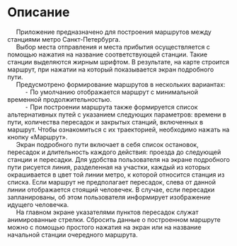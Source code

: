 # Описание

&nbsp;&nbsp;&nbsp;&nbsp;&nbsp;Приложение предназначено для построения маршрутов между станциями метро Санкт-Петербурга. <br/> 
&nbsp;&nbsp;&nbsp;&nbsp;&nbsp;Выбор места отправления и места прибытия осуществляется с помощью нажатия на название соответствующей станции. Такие станции выделяются жирным шрифтом. В результате, на карте строится маршрут, при нажатии на который показывается экран подробного пути. <br/>
&nbsp;&nbsp;&nbsp;&nbsp;&nbsp;Предусмотрено формирование маршрутов в нескольких вариантах: <br/> 
&nbsp;&nbsp;&nbsp;&nbsp;&nbsp;&nbsp;&nbsp;&nbsp;&nbsp;&nbsp;⁃	По умолчанию отображается маршрут с минимальной временной продолжительностью. <br/> 
&nbsp;&nbsp;&nbsp;&nbsp;&nbsp;&nbsp;&nbsp;&nbsp;&nbsp;&nbsp;⁃	При построении маршрута также формируется список альтернативных путей с указанием следующих параметров: времени в пути, количества пересадок и закрытых станций, включенных в маршрут. Чтобы ознакомиться с их траекторией, необходимо нажать на кнопку «Маршрут». <br/>
&nbsp;&nbsp;&nbsp;&nbsp;&nbsp;Экран подробного пути включает в себя список остановок, пересадок и длительность каждого действия: проезда до следующей станции и пересадки. Для удобства пользователя на экране подробного пути рисуется линия, разделенная на участки, каждый из которых окрашивается в цвет той линии метро, к которой относится станция из списка. Если маршрут не предполагает пересадок, слева от данной линии отображается стоящий человечек. В случае, если пересадки запланированы, об этом пользователя информирует изображение идущего человечка. <br/>
&nbsp;&nbsp;&nbsp;&nbsp;&nbsp;На главном экране указателями пунктов пересадок служат анимированные стрелки. Сбросить данные о построенном маршруте можно с помощью простого нажатия на экран или на название начальной станции очередного маршрута. <br/>
